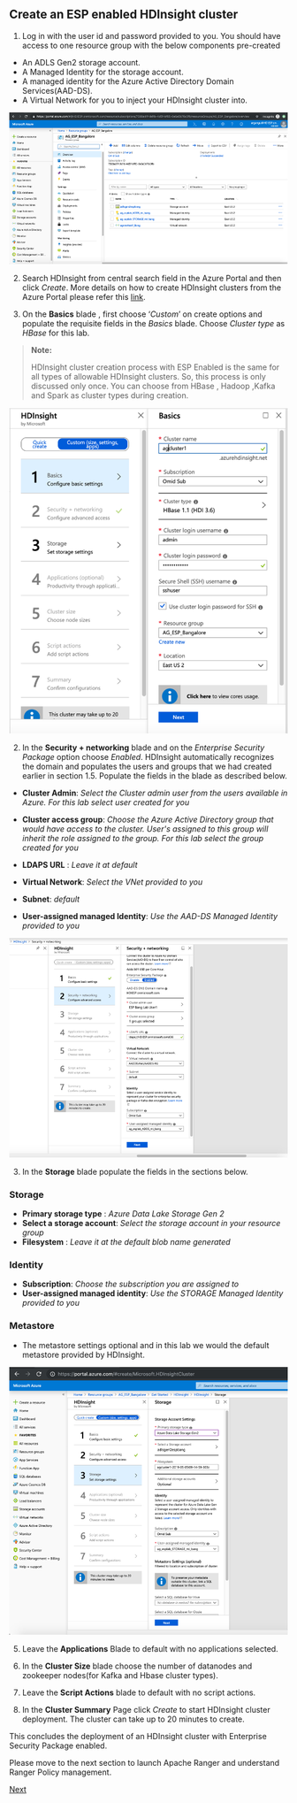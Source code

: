 ## Create an ESP enabled HDInsight cluster


 1. Log in with the user id and password provided to you. You should have access to one resource group with the below components pre-created 
 - An ADLS Gen2 storage account.
 - A Managed Identity for the storage account.
 - A managed identity for the Azure Active Directory    Domain Services(AAD-DS).
 - A Virtual Network for you to inject your HDInsight cluster into.

![HDICreate1](https://github.com/arnabganguly/HDInsightESPLab/blob/master/images/Picture51.png)
 
2. Search HDInsight from central search field in the Azure Portal and then click *Create*.   More details on how to create HDInsight clusters from the Azure Portal please refer this [link](https://docs.microsoft.com/en-us/azure/hdinsight/hdinsight-hadoop-create-linux-clusters-portal?toc=/en-us/azure/hdinsight/hadoop/TOC.json&bc=/en-us/azure/bread/toc.json).   
   
   
  
 2. On the **Basics** blade , first choose ‘*Custom*’ on create options and populate the requisite fields in the *Basics* blade. Choose *Cluster type* as *HBase* for this lab.

>**Note:**
> 
>HDInsight cluster creation process with ESP Enabled is the same for all types of allowable HDInsight clusters. So, this process is only discussed only once. You can choose from HBase , Hadoop ,Kafka and Spark as cluster types during creation.
  
![HDICreate2](https://github.com/arnabganguly/HDInsightESPLab/blob/master/images/Picture55.png)
  
    
2. In the **Security + networking** blade and on the *Enterprise Security Package* option choose *Enabled*. HDInsight automatically recognizes the  domain and populates the users and groups that we had created earlier in section 1.5. Populate the fields in the blade as described below.  
 - **Cluster Admin**: *Select the Cluster admin user from the users available in Azure. For this lab select 
 user created for you*
 
 - **Cluster access group**: *Choose the Azure Active Directory group that would have access to the cluster. User's assigned to this group will inherit the role assigned to the group. For this lab select 
the group created for you* 

 - **LDAPS URL** :   *Leave it at default*
 - **Virtual Network**: *Select the VNet provided to you*
 - **Subnet**: *default*
 - **User-assigned managed Identity**: *Use the AAD-DS Managed Identity provided to you*

![HDICreate3](https://github.com/arnabganguly/HDInsightESPLab/blob/master/images/Picture53.png) 

 
 3. In the **Storage** blade populate the fields in the sections below. 
    
  ### Storage

 - **Primary storage type** : *Azure Data Lake Storage Gen 2*
 - **Select a storage account**: *Select the storage account in your resource group*
 - **Filesystem** :  *Leave it at the default blob name generated*
 
 ### Identity 

 - **Subscription**: *Choose the subscription you are assigned to*
 - **User-assigned managed identity**: *Use the STORAGE Managed Identity provided to you*
 
  ### Metastore
  
 - The metastore settings optional and in this lab we would the default metastore provided by HDInsight. 

![HDICreate6](https://github.com/arnabganguly/HDInsightESPLab/blob/master/images/Picture54.png)

5. Leave the **Applications** Blade to default with no applications selected.

6. In the **Cluster Size** blade choose the number of datanodes and zookeeper nodes(for Kafka and Hbase cluster types).

7. Leave the **Script Actions** blade to default with no script actions.  

8. In the **Cluster Summary** Page click *Create* to start HDInsight cluster deployment. The cluster can take up to 20 minutes to create.


This concludes the deployment of an HDInsight cluster with Enterprise Security Package enabled. 

Please move to the next section to launch Apache Ranger and understand Ranger Policy management. 

[Next](https://github.com/arnabganguly/HDInsightESPLab/blob/master/RangerPolicyMgmt.md) 

 

<!--stackedit_data:
eyJoaXN0b3J5IjpbNjcyNzQ3NDAxLDE0MzA4NTI1MDMsLTE0NT
k0OTQ5MzEsMTMzMjI3Njc1OSwtMzAxNzE5NjgzLC0xNjc1NjMw
Njk2XX0=
-->